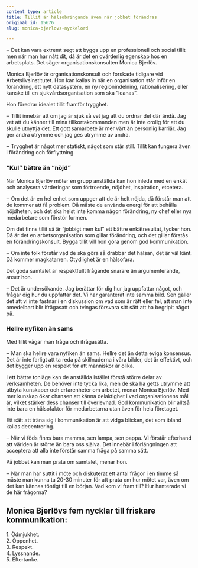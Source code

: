 ```yaml
---
content_type: article
title: Tillit är hälsobringande även när jobbet förändras
original_id: 15676
slug: monica-bjerlovs-nyckelord

---
```


‒ Det kan vara extremt segt att bygga upp en professionell och social tillit men när man har nått dit, då är det en ovärderlig egenskap hos en arbetsplats. Det säger organisationskonsulten Monica Bjerlöv.

Monica Bjerlöv är organisationskonsult och forskade tidigare vid Arbetslivsinstitutet. Hon kan kallas in när en organisation står inför en förändring, ett nytt datasystem, en ny regionindelning, rationalisering, eller kanske till en sjukvårdsorganisation som ska “leanas”.

Hon föredrar idealet tillit framför trygghet.

‒ Tillit innebär att om jag är sjuk så vet jag att du ordnar det där ändå. Jag vet att du känner till mina tillkortakommanden men är inte orolig för att du skulle utnyttja det. Ett gott samarbete är mer värt än personlig karriär. Jag ger andra utrymme och jag ges utrymme av andra.

‒ Trygghet är något mer statiskt, något som står still. Tillit kan fungera även i förändring och förflyttning.

### “Kul” bättre än “nöjd”

När Monica Bjerlöv möter en grupp anställda kan hon inleda med en enkät och analysera värderingar som förtroende, nöjdhet, inspiration, etcetera.

‒ Om det är en hel enhet som uppger att de är helt nöjda, då förstår man att de kommer att få problem. Då måste de använda energi för att behålla nöjdheten, och det ska helst inte komma någon förändring, ny chef eller nya medarbetare som förstör formen.

Om det finns tillit så är “jobbigt men kul” ett bättre enkätresultat, tycker hon. Då är det en arbetsorganisation som gillar förändring, och det gillar förstås en förändringskonsult. Bygga tillit vill hon göra genom god kommunikation.

‒ Om inte folk förstår vad de ska göra så drabbar det hälsan, det är väl känt. Då kommer magkatarren. Otydlighet är en hälsofara.

Det goda samtalet är respektfullt frågande snarare än argumenterande, anser hon.

‒ Det är undersökande. Jag berättar för dig hur jag uppfattar något, och frågar dig hur du uppfattar det. Vi har garanterat inte samma bild. Sen gäller det att vi inte fastnar i en diskussion om vad som är rätt eller fel, att man inte omedelbart blir ifrågasatt och tvingas försvara sitt sätt att ha begripit något på.

### Hellre nyfiken än sams

Med tillit vågar man fråga och ifrågasätta.

‒ Man ska hellre vara nyfiken än sams. Hellre det än detta eviga konsensus. Det är inte farligt att ta reda på skillnaderna i våra bilder, det är effektivt, och det bygger upp en respekt för att människor är olika.

I ett bättre tonläge kan de anställda istället förstå större delar av verksamheten. De behöver inte tycka lika, men de ska ha getts utrymme att utbyta kunskaper och erfarenheter om arbetet, menar Monica Bjerlöv. Med mer kunskap ökar chansen att känna delaktighet i vad organisationens mål är, vilket stärker dess chanser till överlevnad. God kommunikation blir alltså inte bara en hälsofaktor för medarbetarna utan även för hela företaget.

Ett sätt att träna sig i kommunikation är att vidga blicken, det som ibland kallas decentrering.

‒ När vi föds finns bara mamma, sen lampa, sen pappa. Vi förstår efterhand att världen är större än bara oss själva. Det innebär i förlängningen att acceptera att alla inte förstår samma fråga på samma sätt.

På jobbet kan man prata om samtalet, menar hon.

‒ När man har suttit i möte och diskuterat ett antal frågor i en timme så måste man kunna ta 20-30 minuter för att prata om hur mötet var, även om det kan kännas töntigt till en början. Vad kom vi fram till? Hur hanterade vi de här frågorna?

Monica Bjerlövs fem nycklar till friskare kommunikation:
--------------------------------------------------------

1\. Ödmjukhet.  
2\. Öppenhet.  
3\. Respekt.  
4\. Lyssnande.  
5\. Eftertanke.

